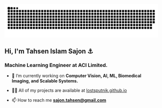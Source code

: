 <picture>
  <source media="(prefers-color-scheme: dark)" srcset="https://raw.githubusercontent.com/lostsputnik/lostsputnik/output/github-contribution-grid-snake-dark.svg" />
  <source media="(prefers-color-scheme: light)" srcset="https://raw.githubusercontent.com/lostsputnik/lostsputnik/output/github-contribution-grid-snake.svg" />
  <img alt="github contribution grid snake animation" src="https://raw.githubusercontent.com/lostsputnik/lostsputnik/output/github-contribution-grid-snake.svg" />
</picture>


## Hi, I'm Tahsen Islam Sajon ⚓
### Machine Learning Engineer at ACI Limited.


- 🔭 I’m currently working on **Computer Vision, AI, ML, Biomedical Imaging, and  Scalable Systems.**

- 👨‍💻 All of my projects are available at [lostsputnik.github.io](https://lostsputnik.github.io/)

- 📫 How to reach me **sajon.tahsen@gmail.com**